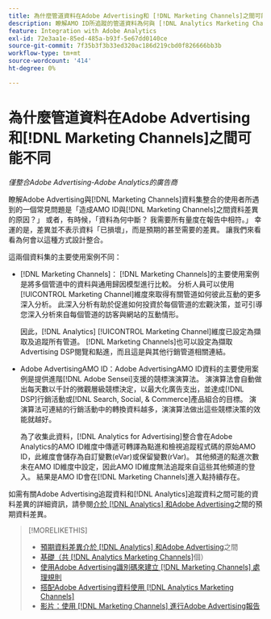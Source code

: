 ```yaml
---
title: 為什麼管道資料在Adobe Advertising和 [!DNL Marketing Channels]之間可能不同
description: 瞭解AMO ID所追蹤的管道資料為何與 [!DNL Analytics Marketing Channels]所追蹤的管道資料有所不同。
feature: Integration with Adobe Analytics
exl-id: 72e3aa1e-85ed-485a-b93f-5e67dd0140ce
source-git-commit: 7f35b3f3b33ed320ac186d219cbd0f826666bb3b
workflow-type: tm+mt
source-wordcount: '414'
ht-degree: 0%

---
```


# 為什麼管道資料在Adobe Advertising和[!DNL Marketing Channels]之間可能不同

*僅整合Adobe Advertising-Adobe Analytics的廣告商*

瞭解Adobe Advertising與[!DNL Marketing Channels]資料集整合的使用者所遇到的一個常見問題是「造成AMO ID與[!DNL Marketing Channels]之間資料差異的原因？」 或者，有時候，「資料為何中斷？ 我需要所有量度在報告中相符。」 幸運的是，差異並不表示資料「已損壞」，而是預期的甚至需要的差異。 讓我們來看看為何會以這種方式設計整合。

這兩個資料集的主要使用案例不同：

* [!DNL Marketing Channels]： [!DNL Marketing Channels]的主要使用案例是將多個管道中的資料與通用歸因模型進行比較。 分析人員可以使用[!UICONTROL Marketing Channel]維度來取得有關管道如何彼此互動的更多深入分析。 此深入分析有助於促進如何投資於每個管道的宏觀決策，並可引導您深入分析來自每個管道的訪客與網站的互動情形。

  因此，[!DNL Analytics] [!UICONTROL Marketing Channel]維度已設定為擷取及追蹤所有管道。 [!DNL Marketing Channels]也可以設定為擷取Advertising DSP閱覽和點進，而且這是與其他行銷管道相關連結。

* Adobe AdvertisingAMO ID：Adobe AdvertisingAMO ID資料的主要使用案例是提供進階[!DNL Adobe Sensei]支援的競標演演算法。 演演算法會自動做出每天數以千計的微觀層級競標決定，以最大化廣告支出，並達成[!DNL DSP]行銷活動或[!DNL Search, Social, & Commerce]產品組合的目標。 演演算法可連結的行銷活動中的轉換資料越多，演演算法做出這些競標決策的效能就越好。

  為了收集此資料，[!DNL Analytics for Advertising]整合會在Adobe Analytics的AMO ID維度中傳遞可轉譯為點進和檢視追蹤程式碼的原始AMO ID，此維度會儲存為自訂變數(eVar)或保留變數(rVar)。 其他頻道的點進次數未在AMO ID維度中設定，因此AMO ID維度無法追蹤來自這些其他頻道的登入。 結果是AMO ID會在[!DNL Marketing Channels]進入點持續存在。

如需有關Adobe Advertising追蹤資料和[!DNL Analytics]追蹤資料之間可能的資料差異的詳細資訊，請參閱[介於 [!DNL Analytics] 和Adobe Advertising](../data-variances.md)之間的預期資料差異。

>[!MORELIKETHIS]
>
>* [預期資料差異介於 [!DNL Analytics] 和Adobe Advertising](/help/integrations/analytics/data-variances.md)之間
>* [基礎（共 [!DNL Analytics Marketing Channels]](mc-overview.md)個）
>* [使用Adobe Advertising識別碼來建立 [!DNL Marketing Channels] 處理規則](mc-ids.md)
>* [搭配Adobe Advertising資料使用 [!DNL Analytics Marketing Channels] ](mc-ac-data.md)
>* [影片：使用 [!DNL Marketing Channels] 進行Adobe Advertising報告](https://experienceleague.adobe.com/docs/advertising-learn/tutorials/analytics/analytics-reporting-a4adc.html?lang=zh-Hant)
